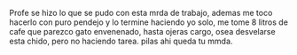 Profe se hizo lo que se pudo con esta mrda de trabajo, ademas me toco
hacerlo con puro pendejo y lo termine haciendo yo solo, me tome 8 litros
de cafe que parezco gato envenenado, hasta ojeras cargo, osea desvelarse
esta chido, pero no haciendo tarea. pilas ahi queda tu mmda.